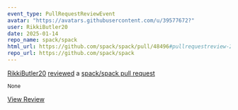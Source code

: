 ```yaml
---
event_type: PullRequestReviewEvent
avatar: "https://avatars.githubusercontent.com/u/39577672?"
user: RikkiButler20
date: 2025-01-14
repo_name: spack/spack
html_url: https://github.com/spack/spack/pull/48496#pullrequestreview-2550503394
repo_url: https://github.com/spack/spack
---
```


<a href='https://github.com/RikkiButler20' target='_blank'>RikkiButler20</a> <a href='https://github.com/spack/spack/pull/48496#pullrequestreview-2550503394' target='_blank'>reviewed</a> a <a href='https://github.com/spack/spack/pull/48496' target='_blank'>spack/spack pull request</a>

<small>None</small>

<a href='https://github.com/spack/spack/pull/48496#pullrequestreview-2550503394' target='_blank'>View Review</a>